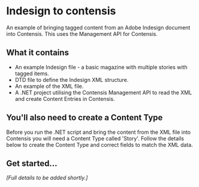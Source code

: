 # Indesign to contensis

An example of bringing tagged content from an Adobe Indesign document into Contensis. This uses the Management API for Contensis.

## What it contains

- An example Indesign file - a basic magazine with multiple stories with tagged items.
- DTD file to define the Indesign XML structure. 
- An example of the XML file. 
- A .NET project utilising the Contensis Management API to read the XML and create Content Entries in Contensis.

## You'll also need to create a Content Type

Before you run the .NET script and bring the content from the XML file into Contensis you will need a Content Type called 'Story'. Follow the details below to create the Content Type and correct fields to match the XML data.

## Get started...
*[Full details to be added shortly.]*